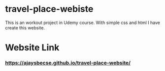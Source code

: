 # travel-place-webiste
This is an workout project in Udemy course. With simple css and html I have create this website.
# Website Link
### https://ajaysbecse.github.io/travel-place-website/
